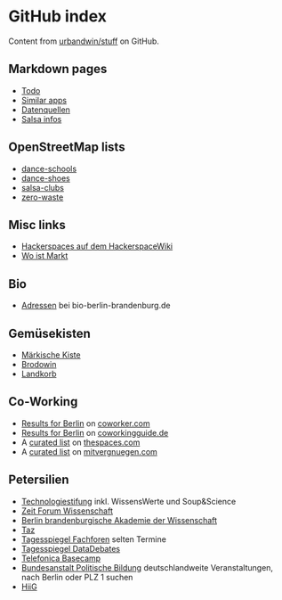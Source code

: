 # GitHub index

Content from [urbandwin/stuff](https://github.com/urbandwin/stuff)
on GitHub.

## Markdown pages

* [Todo](/todo)
* [Similar apps](/similar-apps)
* [Datenquellen](/datenquellen)
* [Salsa infos](/salsa-infos)

## OpenStreetMap lists

* [dance-schools](/stuff/dance-schools)
* [dance-shoes](/stuff/dance-shoes)
* [salsa-clubs](/stuff/salsa-clubs)
* [zero-waste](/stuff/zero-waste)

## Misc links
* [Hackerspaces auf dem HackerspaceWiki](https://wiki.hackerspaces.org/Berlin)
* [Wo ist Markt](https://wo-ist-markt.de/#berlin)

## Bio
* [Adressen](https://www.bio-berlin-brandenburg.de/bio-adressen-online/) bei bio-berlin-brandenburg.de

## Gemüsekisten
* [Märkische Kiste](https://www.maerkischekiste.de)
* [Brodowin](https://www.brodowin.de)
* [Landkorb](https://www.landkorb.de/)

## Co-Working
* [Results for Berlin](https://www.coworker.com/search/berlin/germany) on [coworker.com](https://www.coworker.com/)
* [Results for Berlin](https://coworkingguide.de/coworking-berlin/) on [coworkingguide.de](https://coworkingguide.de/)
* A [curated list](https://thespaces.com/best-berlin-coworking-spaces/) on [thespaces.com](https://thespaces.com/)
* A [curated list](https://mitvergnuegen.com/2018/11-schoene-coworking-spaces-in-berlin) on [mitvergnuegen.com](https://mitvergnuegen.com/)

## Petersilien
* [Technologiestifung](https://www.technologiestiftung-berlin.de/de/veranstaltungen/) inkl. WissensWerte und Soup&Science
* [Zeit Forum Wissenschaft](https://www.vf-holtzbrinck.de/veranstaltungen/zeit-forum-wissenschaft.html)
* [Berlin brandenburgische Akademie der Wissenschaft](http://www.bbaw.de/veranstaltungen/veranstaltungsubersicht)
* [Taz](http://www.taz.de/!p4768/)
* [Tagesspiegel Fachforen](https://www.tagesspiegel.de/themen/fachforen/) selten Termine
* [Tagesspiegel DataDebates](https://www.datadebates.de/)
* [Telefonica Basecamp](https://basecamp.telefonica.de/kalender/)
* [Bundesanstalt Politische Bildung](http://www.bpb.de/veranstaltungen) deutschlandweite Veranstaltungen, nach Berlin oder PLZ 1 suchen
* [HiiG](https://www.hiig.de/en/events/)
